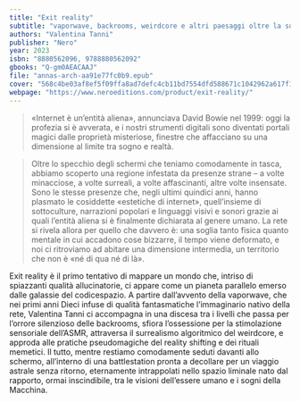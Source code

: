 ```yaml
---
title: "Exit reality"
subtitle: "vaporwave, backrooms, weirdcore e altri paesaggi oltre la soglia"
authors: "Valentina Tanni"
publisher: "Nero"
year: 2023
isbn: "8880562096, 9788880562092"
gbooks: "Q-gm0AEACAAJ"
file: "annas-arch-aa91e77fc0b9.epub"
cover: "568c4be03af8ef5f09ffa8ad7defc4cb11bd7554dfd588671c1042962a617f14.jpg"
webpage: "https://www.neroeditions.com/product/exit-reality/"
---
```


> «Internet è un’entità aliena», annunciava David Bowie nel 1999: oggi la profezia si è avverata, e i nostri strumenti digitali sono diventati portali magici dalle proprietà misteriose, finestre che affacciano su una dimensione al limite tra sogno e realtà. 

> Oltre lo specchio degli schermi che teniamo comodamente in tasca, abbiamo scoperto una regione infestata da presenze strane – a volte minacciose, a volte surreali, a volte affascinanti, altre volte insensate. Sono le stesse presenze che, negli ultimi quindici anni, hanno plasmato le cosiddette «estetiche di internet», quell’insieme di sottoculture, narrazioni popolari e linguaggi visivi e sonori grazie ai quali l’entità aliena si è finalmente dichiarata al genere umano. La rete si rivela allora per quello che davvero è: una soglia tanto fisica quanto mentale in cui accadono cose bizzarre, il tempo viene deformato, e noi ci ritroviamo ad abitare una dimensione intermedia, un territorio che non è «né di qua né di là». 

Exit reality è il primo tentativo di mappare un mondo che, intriso di spiazzanti qualità allucinatorie, ci appare come un pianeta parallelo emerso dalle galassie del codicespazio. A partire dall’avvento della vaporwave, che nei primi anni Dieci infuse di qualità fantasmatiche l’immaginario nativo della rete, Valentina Tanni ci accompagna in una discesa tra i livelli che passa per l’orrore silenzioso delle backrooms, sfiora l’ossessione per la stimolazione sensoriale dell’ASMR, attraversa il surrealismo algoritmico del weirdcore, e approda alle pratiche pseudomagiche del reality shifting e dei rituali memetici. Il tutto, mentre restiamo comodamente seduti davanti allo schermo, all’interno di una battlestation pronta a decollare per un viaggio astrale senza ritorno, eternamente intrappolati nello spazio liminale nato dal rapporto, ormai inscindibile, tra le visioni dell’essere umano e i sogni della Macchina.